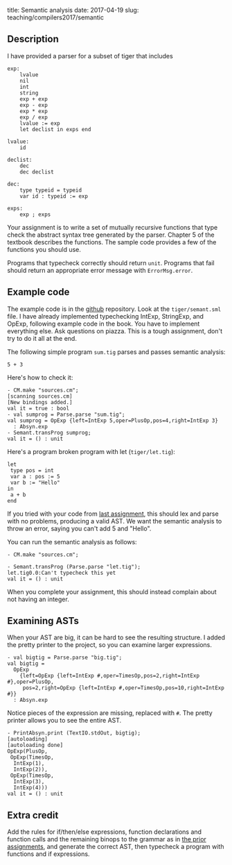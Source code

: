 title: Semantic analysis
date: 2017-04-19
slug: teaching/compilers2017/semantic

## Description

I have provided a parser for a subset of tiger that includes 

	exp:
		lvalue
		nil
		int
		string
		exp + exp
		exp - exp
		exp * exp
		exp / exp
		lvalue := exp
		let declist in exps end

	lvalue:
		id

	declist:
		dec
		dec declist
		
	dec: 
		type typeid = typeid
		var id : typeid := exp

	exps:
		exp ; exps

Your assignment is to write a set of mutually recursive functions that
type check the abstract syntax tree generated by the parser. Chapter 5
of the textbook describes the functions. The sample code provides a
few of the functions you should use.

Programs that typecheck correctly should return `unit`. Programs that
fail should return an appropriate error message with `ErrorMsg.error`.

## Example code

The example code is in the [github][] repository. Look at the
`tiger/semant.sml` file. I have already implemented typechecking
IntExp, StringExp, and OpExp, following example code in the book. You
have to implement everything else. Ask questions on piazza. This is a
tough assignment, don't try to do it all at the end.

[github]: https://github.com/humberto-ortiz/compilers-2017

The following simple program `sum.tig` parses and passes semantic analysis:
```
5 + 3
```
Here's how to check it:
```
- CM.make "sources.cm";
[scanning sources.cm]
[New bindings added.]
val it = true : bool
- val sumprog = Parse.parse "sum.tig";
val sumprog = OpExp {left=IntExp 5,oper=PlusOp,pos=4,right=IntExp 3}
  : Absyn.exp
- Semant.transProg sumprog;
val it = () : unit
```

Here's a program broken program with let (`tiger/let.tig`):
```
let
 type pos = int
 var a : pos := 5
 var b := "Hello"
in
 a + b
end
```

If you tried with your code from [last assignment]({filename}ast.md),
this should lex and parse with no problems, producing a valid AST. We want
the semantic analysis to throw an error, saying you can't add 5 and
"Hello".

You can run the semantic analysis as follows:

	- CM.make "sources.cm";
	
	- Semant.transProg (Parse.parse "let.tig");
	let.tig0.0:Can't typecheck this yet
	val it = () : unit

When you complete your assignment, this should instead complain about
not having an integer.

## Examining ASTs

When your AST are big, it can be hard to see the resulting structure.
I added the pretty printer to the project, so you can examine larger
expressions.

```
- val bigtig = Parse.parse "big.tig";
val bigtig =
  OpExp
    {left=OpExp {left=IntExp #,oper=TimesOp,pos=2,right=IntExp #},oper=PlusOp,
     pos=2,right=OpExp {left=IntExp #,oper=TimesOp,pos=10,right=IntExp #}}
  : Absyn.exp
```

Notice pieces of the expression are missing, replaced with `#`. The
pretty printer allows you to see the entire AST.

```
- PrintAbsyn.print (TextIO.stdOut, bigtig);
[autoloading]
[autoloading done]
OpExp(PlusOp,
 OpExp(TimesOp,
  IntExp(1),
  IntExp(2)),
 OpExp(TimesOp,
  IntExp(3),
  IntExp(4)))
val it = () : unit
```


## Extra credit

Add the rules for if/then/else expressions, function declarations and
function calls and the remaining binops to the grammar as in
[the prior assignments]({filename}subset.md), and generate the correct
AST, then typecheck a program with functions and if expressions.
